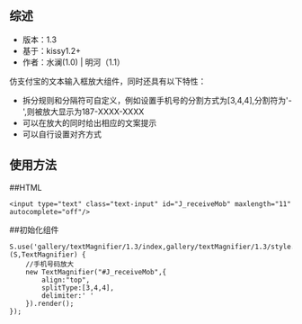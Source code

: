 ## 综述 ##

- 版本：1.3
- 基于：kissy1.2+
- 作者：水澜(1.0) | 明河（1.1）

仿支付宝的文本输入框放大组件，同时还具有以下特性：

- 拆分规则和分隔符可自定义，例如设置手机号的分割方式为[3,4,4],分割符为'-',则被放大显示为187-XXXX-XXXX
- 可以在放大的同时给出相应的文案提示
- 可以自行设置对齐方式

## 使用方法 ##

##HTML

    <input type="text" class="text-input" id="J_receiveMob" maxlength="11" autocomplete="off"/>

##初始化组件

    S.use('gallery/textMagnifier/1.3/index,gallery/textMagnifier/1.3/style.css',function (S,TextMagnifier) {
        //手机号码放大
        new TextMagnifier("#J_receiveMob",{
            align:"top",
            splitType:[3,4,4],
            delimiter:' '
        }).render();
    });
